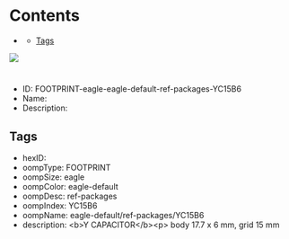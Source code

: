 



Contents
========

* [](#)
	* [Tags](#tags)
  
![][im]
# 

- ID: FOOTPRINT-eagle-eagle-default-ref-packages-YC15B6
- Name: 
- Description: 

## Tags

- hexID: 
- oompType: FOOTPRINT
- oompSize: eagle
- oompColor: eagle-default
- oompDesc: ref-packages
- oompIndex: YC15B6
- oompName: eagle-default/ref-packages/YC15B6
- description: &lt;b&gt;Y CAPACITOR&lt;/b&gt;&lt;p&gt;&#xD;
body 17.7 x 6 mm, grid 15 mm



[im]: image.png
